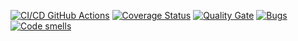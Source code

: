 [![CI/CD GitHub Actions](https://github.com/JustAnotherUselessAccount/Laba2/actions/workflows/build.yml/badge.svg)](https://github.com/JustAnotherUselessAccount/Laba2/actions/workflows/build.yml)
[![Coverage Status](https://coveralls.io/repos/github/JustAnotherUselessAccount/Laba2/badge.svg?branch=main)](https://coveralls.io/github/JustAnotherUselessAccount/Laba2?branch=main)
[![Quality Gate](https://sonarcloud.io/api/project_badges/measure?project=JustAnotherUselessAccount_Laba2&metric=alert_status)](https://sonarcloud.io/dashboard?id=JustAnotherUselessAccount_Laba2)
[![Bugs](https://sonarcloud.io/api/project_badges/measure?project=JustAnotherUselessAccount_Laba1&metric=bugs)](https://sonarcloud.io/summary/new_code?id=JustAnotherUselessAccount_Laba2)
[![Code smells](https://sonarcloud.io/api/project_badges/measure?project=JustAnotherUselessAccount_Laba2&metric=code_smells)](https://sonarcloud.io/dashboard?id=JustAnotherUselessAccount_Laba2)


